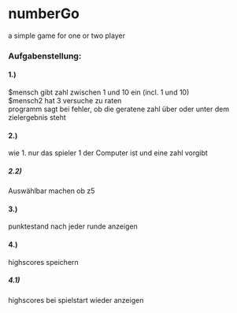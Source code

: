 numberGo
========

a simple game for one or two player

### Aufgabenstellung:
#### 1.)
$mensch gibt zahl zwischen 1 und 10 ein (incl. 1 und 10) <br>
$mensch2 hat 3 versuche zu raten <br>
programm sagt bei fehler, ob die geratene zahl über oder unter dem zielergebnis steht <br>
#### 2.)
wie 1. nur das spieler 1 der Computer ist und eine zahl vorgibt <br>
##### 2.2)
Auswählbar machen ob z5 <br>
#### 3.)
punktestand nach jeder runde anzeigen <br>
#### 4.)
highscores speichern <br>
##### 4.1)
highscores bei spielstart wieder anzeigen <br>
